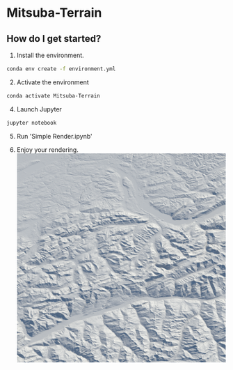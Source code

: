 # Mitsuba-Terrain


## How do I get started?

1. Install the environment.

```sh
conda env create -f environment.yml
```
2. Activate the environment
```sh
conda activate Mitsuba-Terrain
```

4. Launch Jupyter
```sh
jupyter notebook
```

5. Run 'Simple Render.ipynb'

6. Enjoy your rendering.
![](render.png)

